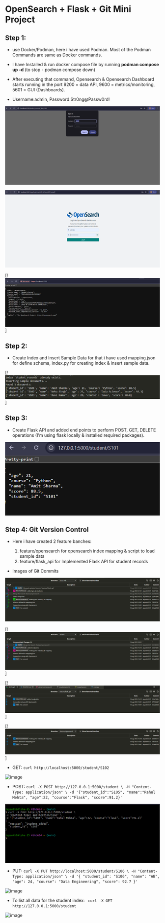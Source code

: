 # OpenSearch + Flask + Git Mini Project



## Step 1:
- use Docker/Podman, here i have used Podman. Most of the Podman Commands are same as Docker commands.

- I have Installed & run docker compose file by running **podman compose up -d** (to stop - podman compose down)

- After executing that command, Opensearch & Opensearch Dashboard starts running in the port 9200 = data API, 9600 = metrics/monitoring, 5601 = GUI (Dashboards). 

- Username:admin, Password:Str0ng@Passw0rd!

![Login for opensearch](image-5.png)

![Login for opensearch-dashboard](image-10.png)

[!![localhost:9200](image-4.png)]


## Step 2:
- Create Index and Insert Sample Data for that i have used mapping.json for define schema, index.py for creating index & insert sample data.

[!![inserted data](image-6.png)]



## Step 3: 
- Create Flask API and added end points to perform POST, GET, DELETE operations (I'm using flask locally & installed required packages).

![flask endpoint](image-8.png)


## Step 4: Git Version Control
- Here i have created 2 feature banches: 
    1. feature/opensearch for opensearch index mapping & script to load sample data
    2. feature/flask_api for Implemented Flask API for student records

- Images of Git Commits

![Commits](image.png)

[!![Commit done by master](image-1.png)]

[!![Commit done by feature/flask_api](image-2.png)]

[!![Commit done by feature/opensearch](image-3.png)]


- GET:
    `curl http://localhost:5000/student/S102`
<img width="1919" height="279" alt="image" src="https://github.com/user-attachments/assets/70af53a2-579c-4a92-95e0-974d7a320ce4" />



- POST:
    `curl -X POST http://127.0.0.1:5000/student \
-H "Content-Type: application/json" \
-d '{"student_id":"S105", "name":"Rahul Mehta", "age":22, "course":"Flask", "score":91.2}'`

![Sample data inserted](image-9.png)


- PUT:
    `curl -X PUT http://localhost:5000/student/S106 \
-H "Content-Type: application/json" \
-d '{
  "student_id": "S106",
  "name": "AB",
  "age": 24,
  "course": "Data Engineering",
  "score": 92.7
}'
`

<img width="1827" height="479" alt="image" src="https://github.com/user-attachments/assets/d0e64d1a-d6e9-4b68-b1bd-985768fc8d90" />

- To list all data for the student index:
  ` curl -X GET http://127.0.0.1:5000/student`

<img width="1477" height="695" alt="image" src="https://github.com/user-attachments/assets/64369cb8-28f8-46bc-9a49-6873d7e64e5b" />

